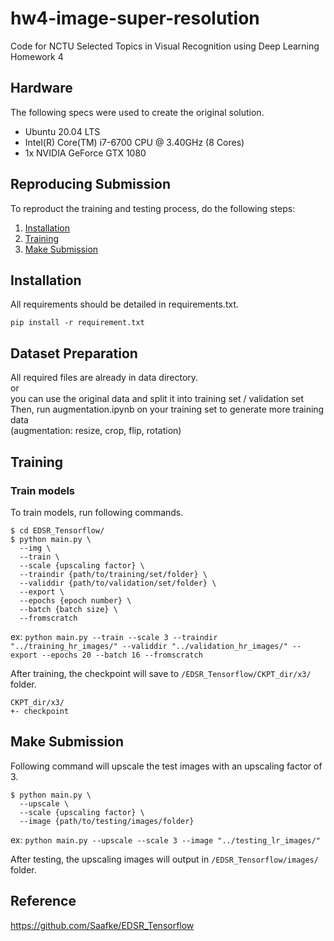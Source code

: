 # hw4-image-super-resolution
Code for NCTU Selected Topics in Visual Recognition using Deep Learning Homework 4

## Hardware
The following specs were used to create the original solution.
- Ubuntu 20.04 LTS
- Intel(R) Core(TM) i7-6700 CPU @ 3.40GHz (8 Cores)
- 1x NVIDIA GeForce GTX 1080

## Reproducing Submission
To reproduct the training and testing process, do the following steps:
1. [Installation](#installation)
2. [Training](#training)
3. [Make Submission](#make-submission)

## Installation
All requirements should be detailed in requirements.txt.
```
pip install -r requirement.txt
```

## Dataset Preparation
All required files are already in data directory. <br>
or <br>
you can use the original data and split it into training set / validation set <br>
Then, run augmentation.ipynb on your training set to generate more training data <br>
(augmentation: resize, crop, flip, rotation)

## Training

### Train models
To train models, run following commands.

```
$ cd EDSR_Tensorflow/
$ python main.py \
  --img \
  --train \
  --scale {upscaling factor} \
  --traindir {path/to/training/set/folder} \
  --validdir {path/to/validation/set/folder} \
  --export \
  --epochs {epoch number} \
  --batch {batch size} \
  --fromscratch
```
ex: `python main.py --train --scale 3 --traindir "../training_hr_images/" --validdir "../validation_hr_images/" --export --epochs 20 --batch 16 --fromscratch`

After training, the checkpoint will save to `/EDSR_Tensorflow/CKPT_dir/x3/` folder.
```
CKPT_dir/x3/
+- checkpoint
```

## Make Submission
Following command will upscale the test images with an upscaling factor of 3.
```
$ python main.py \
  --upscale \
  --scale {upscaling factor} \
  --image {path/to/testing/images/folder}
```
ex: ```python main.py --upscale --scale 3 --image "../testing_lr_images/"```

After testing, the upscaling images will output in `/EDSR_Tensorflow/images/` folder.

## Reference
https://github.com/Saafke/EDSR_Tensorflow
